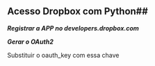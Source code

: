 ## Acesso Dropbox com Python##

***Registrar a APP no developers.dropbox.com***

***Gerar o OAuth2***

Substituir o oauth_key com essa chave
